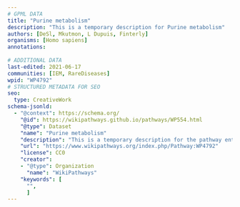 ```yaml
---
# GPML DATA
title: "Purine metabolism"
description: "This is a temporary description for Purine metabolism"
authors: [DeSl, Mkutmon, L Dupuis, Finterly]
organisms: [Homo sapiens]
annotations:
  
# ADDITIONAL DATA
last-edited: 2021-06-17
communities: [IEM, RareDiseases]
wpid: "WP4792"
# STRUCTURED METADATA FOR SEO
seo:
  type: CreativeWork
schema-jsonld:
  - "@context": https://schema.org/
    "@id": https://wikipathways.github.io/pathways/WP554.html
    "@type": Dataset
    "name": "Purine metabolism"
    "description": "This is a temporary description for the pathway entitled: Purine metabolism"
    "url": "https://www.wikipathways.org/index.php/Pathway:WP4792"
    "license": CC0
    "creator":
    - "@type": Organization
      "name": "WikiPathways"
    "keywords": [
      "",
      ]
---
```

